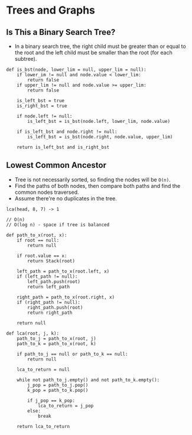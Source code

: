 # Trees and Graphs

## Is This a Binary Search Tree?

* In a binary search tree, the right child must be greater than or equal to
  the root and the left child must be smaller than the root (for each subtree).

```
def is_bst(node, lower_lim = null, upper_lim = null):
    if lower_im != null and node.value < lower_lim:
        return false
    if upper_lim != null and node.value >= upper_lim:
        return false

    is_left_bst = true
    is_right_bst = true

    if node.left != null:
        is_left_bst = is_bst(node.left, lower_lim, node.value)

    if is_left_bst and node.right != null:
        is_left_bst = is_bst(node.right, node.value, upper_lim)

    return is_left_bst and is_right_bst
```

## Lowest Common Ancestor

* Tree is not necessarily sorted, so finding the nodes will be `O(n)`.
* Find the paths of both nodes, then compare both paths and find the common
  nodes traversed.
* Assume there're no duplicates in the tree.

```
lca(head, 8, 7) -> 1

// O(n)
// O(log n) - space if tree is balanced

def path_to_x(root, x):
    if root == null:
        return null

    if root.value == x:
        return Stack(root)

    left_path = path_to_x(root.left, x)
    if (left_path != null):
        left_path.push(root)
        return left_path

    right_path = path_to_x(root.right, x)
    if (right_path != null):
        right_path.push(root)
        return right_path

    return null

def lca(root, j, k):
    path_to_j = path_to_x(root, j)
    path_to_k = path_to_x(root, k)

    if path_to_j == null or path_to_k == null:
        return null

    lca_to_return = null

    while not path_to_j.empty() and not path_to_k.empty():
        j_pop = path_to_j.pop()
        k_pop = path_to_k.pop()

        if j_pop == k_pop:
            lca_to_return = j_pop
        else:
            break

    return lca_to_return
```
